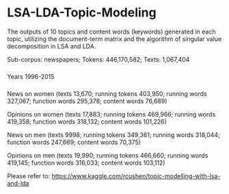 # LSA-LDA-Topic-Modeling

The outputs of 10 topics and content words (keywords) generated in each topic, utilizing the document-term matrix and the algorithm of singular value decomposition in LSA and LDA. 

Sub-corpus: newspapers; Tokens: 446,170,582; Texts: 1,067,404
###
Years 1996-2015
###
News on women (texts 13,670; running tokens 403,950; running words 327,067; function words 295,378; content words 76,689)

Opinions on women (texts 17,883; running tokens 469,966; running words 419,358; function words 318,132; content words 101,226) 

News on men (texts 9998; running tokens 349,361; running words 318,044; function words 247,669; content words 70,375) 

Opinions on men (texts 19,990; running tokens 466,660; running words 419,145; function words 316,033; content words 103,112)

Please refer to: https://www.kaggle.com/rcushen/topic-modelling-with-lsa-and-lda
